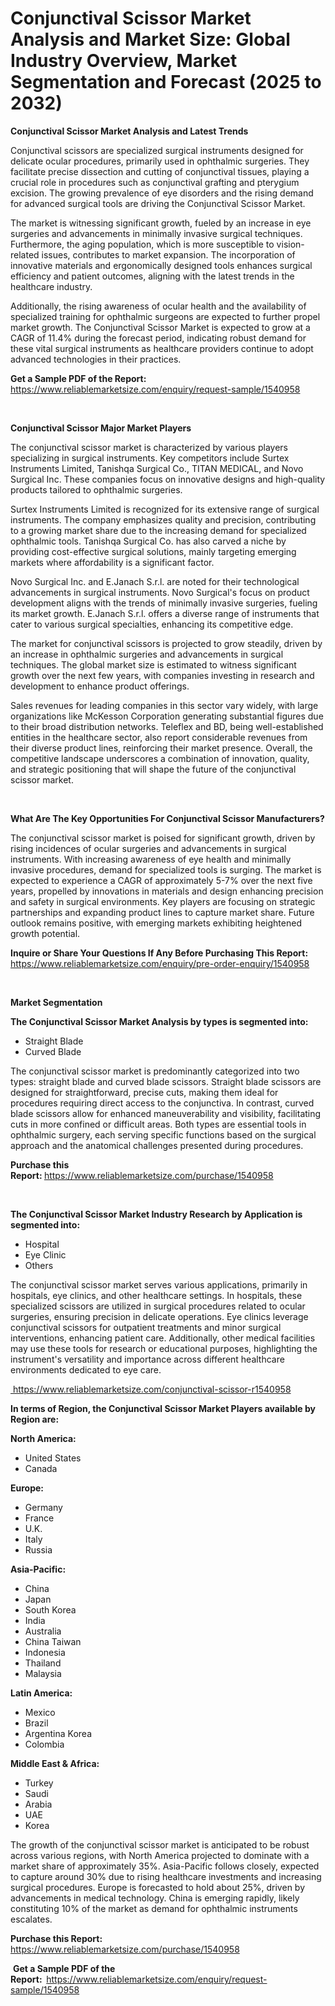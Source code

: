 <p><h1>Conjunctival Scissor Market Analysis and Market Size: Global Industry Overview, Market Segmentation and Forecast (2025 to 2032)</h1></p><p><strong>Conjunctival Scissor Market Analysis and Latest Trends</strong></p>
<p><p>Conjunctival scissors are specialized surgical instruments designed for delicate ocular procedures, primarily used in ophthalmic surgeries. They facilitate precise dissection and cutting of conjunctival tissues, playing a crucial role in procedures such as conjunctival grafting and pterygium excision. The growing prevalence of eye disorders and the rising demand for advanced surgical tools are driving the Conjunctival Scissor Market.</p><p>The market is witnessing significant growth, fueled by an increase in eye surgeries and advancements in minimally invasive surgical techniques. Furthermore, the aging population, which is more susceptible to vision-related issues, contributes to market expansion. The incorporation of innovative materials and ergonomically designed tools enhances surgical efficiency and patient outcomes, aligning with the latest trends in the healthcare industry.</p><p>Additionally, the rising awareness of ocular health and the availability of specialized training for ophthalmic surgeons are expected to further propel market growth. The Conjunctival Scissor Market is expected to grow at a CAGR of 11.4% during the forecast period, indicating robust demand for these vital surgical instruments as healthcare providers continue to adopt advanced technologies in their practices.</p></p>
<p><strong>Get a Sample PDF of the Report:&nbsp;</strong> <a href="https://www.reliablemarketsize.com/enquiry/request-sample/1540958?utm_campaign=3192&utm_medium=2&utm_source=Github&utm_content=ia&utm_term=13042025&utm_id=conjunctival-scissor">https://www.reliablemarketsize.com/enquiry/request-sample/1540958</a></p>
<p>&nbsp;</p>
<p><strong>Conjunctival Scissor Major Market Players</strong></p>
<p><p>The conjunctival scissor market is characterized by various players specializing in surgical instruments. Key competitors include Surtex Instruments Limited, Tanishqa Surgical Co., TITAN MEDICAL, and Novo Surgical Inc. These companies focus on innovative designs and high-quality products tailored to ophthalmic surgeries.</p><p>Surtex Instruments Limited is recognized for its extensive range of surgical instruments. The company emphasizes quality and precision, contributing to a growing market share due to the increasing demand for specialized ophthalmic tools. Tanishqa Surgical Co. has also carved a niche by providing cost-effective surgical solutions, mainly targeting emerging markets where affordability is a significant factor.</p><p>Novo Surgical Inc. and E.Janach S.r.l. are noted for their technological advancements in surgical instruments. Novo Surgical's focus on product development aligns with the trends of minimally invasive surgeries, fueling its market growth. E.Janach S.r.l. offers a diverse range of instruments that cater to various surgical specialties, enhancing its competitive edge.</p><p>The market for conjunctival scissors is projected to grow steadily, driven by an increase in ophthalmic surgeries and advancements in surgical techniques. The global market size is estimated to witness significant growth over the next few years, with companies investing in research and development to enhance product offerings.</p><p>Sales revenues for leading companies in this sector vary widely, with large organizations like McKesson Corporation generating substantial figures due to their broad distribution networks. Teleflex and BD, being well-established entities in the healthcare sector, also report considerable revenues from their diverse product lines, reinforcing their market presence. Overall, the competitive landscape underscores a combination of innovation, quality, and strategic positioning that will shape the future of the conjunctival scissor market.</p></p>
<p>&nbsp;</p>
<p><strong>What Are The Key Opportunities For Conjunctival Scissor Manufacturers?</strong></p>
<p><p>The conjunctival scissor market is poised for significant growth, driven by rising incidences of ocular surgeries and advancements in surgical instruments. With increasing awareness of eye health and minimally invasive procedures, demand for specialized tools is surging. The market is expected to experience a CAGR of approximately 5-7% over the next five years, propelled by innovations in materials and design enhancing precision and safety in surgical environments. Key players are focusing on strategic partnerships and expanding product lines to capture market share. Future outlook remains positive, with emerging markets exhibiting heightened growth potential.</p></p>
<p><strong>Inquire or Share Your Questions If Any Before Purchasing This Report:</strong> <a href="https://www.reliablemarketsize.com/enquiry/pre-order-enquiry/1540958?utm_campaign=3192&utm_medium=2&utm_source=Github&utm_content=ia&utm_term=13042025&utm_id=conjunctival-scissor">https://www.reliablemarketsize.com/enquiry/pre-order-enquiry/1540958</a></p>
<p>&nbsp;</p>
<p><strong>Market Segmentation</strong></p>
<p><strong>The Conjunctival Scissor Market Analysis by types is segmented into:</strong></p>
<p><ul><li>Straight Blade</li><li>Curved Blade</li></ul></p>
<p><p>The conjunctival scissor market is predominantly categorized into two types: straight blade and curved blade scissors. Straight blade scissors are designed for straightforward, precise cuts, making them ideal for procedures requiring direct access to the conjunctiva. In contrast, curved blade scissors allow for enhanced maneuverability and visibility, facilitating cuts in more confined or difficult areas. Both types are essential tools in ophthalmic surgery, each serving specific functions based on the surgical approach and the anatomical challenges presented during procedures.</p></p>
<p><strong>Purchase this Report:&nbsp;</strong><a href="https://www.reliablemarketsize.com/purchase/1540958?utm_campaign=3192&utm_medium=2&utm_source=Github&utm_content=ia&utm_term=13042025&utm_id=conjunctival-scissor">https://www.reliablemarketsize.com/purchase/1540958</a></p>
<p>&nbsp;</p>
<p><strong>The Conjunctival Scissor Market Industry Research by Application is segmented into:</strong></p>
<p><ul><li>Hospital</li><li>Eye Clinic</li><li>Others</li></ul></p>
<p><p>The conjunctival scissor market serves various applications, primarily in hospitals, eye clinics, and other healthcare settings. In hospitals, these specialized scissors are utilized in surgical procedures related to ocular surgeries, ensuring precision in delicate operations. Eye clinics leverage conjunctival scissors for outpatient treatments and minor surgical interventions, enhancing patient care. Additionally, other medical facilities may use these tools for research or educational purposes, highlighting the instrument's versatility and importance across different healthcare environments dedicated to eye care.</p></p>
<p><a href="https://www.reliablemarketsize.com/conjunctival-scissor-r1540958?utm_campaign=3192&utm_medium=2&utm_source=Github&utm_content=ia&utm_term=13042025&utm_id=conjunctival-scissor">&nbsp;https://www.reliablemarketsize.com/conjunctival-scissor-r1540958</a></p>
<p><strong>In terms of Region, the Conjunctival Scissor Market Players available by Region are:</strong></p>
<p>
    <p> <strong> North America: </strong>
        <ul>
            <li>United States</li>
            <li>Canada</li>
        </ul>
        </p> 
    <p> <strong> Europe: </strong>
        <ul>
            <li>Germany</li>
            <li>France</li>
            <li>U.K.</li>
            <li>Italy</li>
            <li>Russia</li>
        </ul>
        </p> 
    <p> <strong> Asia-Pacific: </strong>
        <ul>
            <li>China</li>
            <li>Japan</li>
            <li>South Korea</li>
            <li>India</li>
            <li>Australia</li>
            <li>China Taiwan</li>
            <li>Indonesia</li>
            <li>Thailand</li>
            <li>Malaysia</li>
        </ul>
        </p> 
    <p> <strong> Latin America: </strong>
        <ul>
            <li>Mexico</li>
            <li>Brazil</li>
            <li>Argentina Korea</li>
            <li>Colombia</li>
        </ul>
        </p> 
    <p> <strong> Middle East & Africa: </strong>
        <ul>
            <li>Turkey</li>
            <li>Saudi</li>
            <li>Arabia</li>
            <li>UAE</li>
            <li>Korea</li>
        </ul>
    </p>
    </p>
<p><p>The growth of the conjunctival scissor market is anticipated to be robust across various regions, with North America projected to dominate with a market share of approximately 35%. Asia-Pacific follows closely, expected to capture around 30% due to rising healthcare investments and increasing surgical procedures. Europe is forecasted to hold about 25%, driven by advancements in medical technology. China is emerging rapidly, likely constituting 10% of the market as demand for ophthalmic instruments escalates.</p></p>
<p><strong>Purchase this Report: </strong><a href="https://www.reliablemarketsize.com/purchase/1540958?utm_campaign=3192&utm_medium=2&utm_source=Github&utm_content=ia&utm_term=13042025&utm_id=conjunctival-scissor">https://www.reliablemarketsize.com/purchase/1540958</a></p>
<p>&nbsp;<strong>Get a Sample PDF of the Report:&nbsp;&nbsp;</strong><a href="https://www.reliablemarketsize.com/enquiry/request-sample/1540958?utm_campaign=3192&utm_medium=2&utm_source=Github&utm_content=ia&utm_term=13042025&utm_id=conjunctival-scissor">https://www.reliablemarketsize.com/enquiry/request-sample/1540958</a></p>
<p><strong></strong></p>
<p><p></p><p></p><p></p></p>